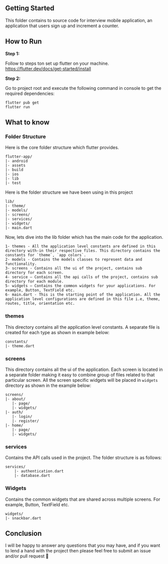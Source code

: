 ## Getting Started

This folder contains to source code for interview mobile application, an application that users sign up and increment a counter.

## How to Run 

**Step 1:**

Follow to steps ton set up flutter on your machine.
https://flutter.dev/docs/get-started/install


**Step 2:**

Go to project root and execute the following command in console to get the required dependencies: 

```
flutter pub get 
flutter run
```


## What to know 

### Folder Structure
Here is the core folder structure which flutter provides.

```
flutter-app/
|- android
|- assets
|- build
|- ios
|- lib
|- test
```

Here is the folder structure we have been using in this project

```
lib/
|- theme/
|- models/
|- screens/
|- services/
|- widgets/
|- main.dart
```

Now, lets dive into the lib folder which has the main code for the application.

```
1- themes - All the application level constants are defined in this directory with-in their respective files. This directory contains the constants for `theme`, `app colors`.
2- models - Contains the models classes to represent data and functionality.
3- screens - Contains all the ui of the project, contains sub directory for each screen.
4- service — Contains all the api calls of the project, contains sub directory for each module.
5- widgets — Contains the common widgets for your applications. For example, Button, TextField etc.
6- main.dart - This is the starting point of the application. All the application level configurations are defined in this file i.e, theme, routes, title, orientation etc.
```

### themes

This directory contains all the application level constants. A separate file is created for each type as shown in example below:

```
constants/
|- theme.dart
```

### screens

This directory contains all the ui of the application. Each screen is located in a separate folder making it easy to combine group of files related to that particular screen. All the screen specific widgets will be placed in `widgets` directory as shown in the example below:

```
screens/
|- about/
   |- page/
   |- widgets/
|- auth/
   |- login/
   |- register/
|- home/
   |- page/
   |- widgets/
```

### services

Contains the API calls used in the project. The folder structure is as follows: 

```
services/
    |- authentication.dart
    |- database.dart
```

### Widgets

Contains the common widgets that are shared across multiple screens. For example, Button, TextField etc.

```
widgets/
|- snackbar.dart
```

## Conclusion

I will be happy to answer any questions that you may have, and if you want to lend a hand with the project then please feel free to submit an issue and/or pull request 🙂


